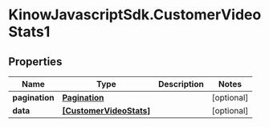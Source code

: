 # KinowJavascriptSdk.CustomerVideoStats1

## Properties
Name | Type | Description | Notes
------------ | ------------- | ------------- | -------------
**pagination** | [**Pagination**](Pagination.md) |  | [optional] 
**data** | [**[CustomerVideoStats]**](CustomerVideoStats.md) |  | [optional] 


